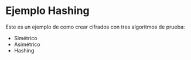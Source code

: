 # Ejemplo Hashing
Este es un ejemplo de como crear cifrados con tres algoritmos de prueba:

- Simétrico
- Asimétrico
- Hashing
